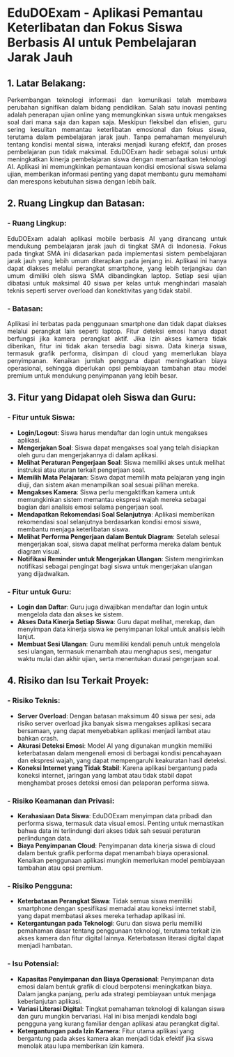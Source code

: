# EduDOExam - Aplikasi Pemantau Keterlibatan dan Fokus Siswa Berbasis AI untuk Pembelajaran Jarak Jauh

## 1. Latar Belakang:
<p align="justify">
Perkembangan teknologi informasi dan komunikasi telah membawa perubahan signifikan dalam bidang pendidikan. Salah satu inovasi penting adalah penerapan ujian online yang memungkinkan siswa untuk mengakses soal dari mana saja dan kapan saja. Meskipun fleksibel dan efisien, guru sering kesulitan memantau keterlibatan emosional dan fokus siswa, terutama dalam pembelajaran jarak jauh. Tanpa pemahaman menyeluruh tentang kondisi mental siswa, interaksi menjadi kurang efektif, dan proses pembelajaran pun tidak maksimal. EduDOExam hadir sebagai solusi untuk meningkatkan kinerja pembelajaran siswa dengan memanfaatkan teknologi AI. Aplikasi ini memungkinkan pemantauan kondisi emosional siswa selama ujian, memberikan informasi penting yang dapat membantu guru memahami dan merespons kebutuhan siswa dengan lebih baik.

## 2. Ruang Lingkup dan Batasan:
### - Ruang Lingkup:
<p align="justify">
EduDOExam adalah aplikasi mobile berbasis AI yang dirancang untuk mendukung pembelajaran jarak jauh di tingkat SMA di Indonesia. Fokus pada tingkat SMA ini didasarkan pada implementasi sistem pembelajaran jarak jauh yang lebih umum diterapkan pada jenjang ini. Aplikasi ini hanya dapat diakses melalui perangkat smartphone, yang lebih terjangkau dan umum dimiliki oleh siswa SMA dibandingkan laptop. Setiap sesi ujian dibatasi untuk maksimal 40 siswa per kelas untuk menghindari masalah teknis seperti server overload dan konektivitas yang tidak stabil.

### - Batasan:
<p align="justify">
Aplikasi ini terbatas pada penggunaan smartphone dan tidak dapat diakses melalui perangkat lain seperti laptop. Fitur deteksi emosi hanya dapat berfungsi jika kamera perangkat aktif. Jika izin akses kamera tidak diberikan, fitur ini tidak akan tersedia bagi siswa. Data kinerja siswa, termasuk grafik performa, disimpan di cloud yang memerlukan biaya penyimpanan. Kenaikan jumlah pengguna dapat meningkatkan biaya operasional, sehingga diperlukan opsi pembiayaan tambahan atau model premium untuk mendukung penyimpanan yang lebih besar.

## 3. Fitur yang Didapat oleh Siswa dan Guru:
### - Fitur untuk Siswa:
- **Login/Logout**: Siswa harus mendaftar dan login untuk mengakses aplikasi.
- **Mengerjakan Soal**: Siswa dapat mengakses soal yang telah disiapkan oleh guru dan mengerjakannya di dalam aplikasi.
- **Melihat Peraturan Pengerjaan Soal**: Siswa memiliki akses untuk melihat instruksi atau aturan terkait pengerjaan soal.
- **Memilih Mata Pelajaran**: Siswa dapat memilih mata pelajaran yang ingin diuji, dan sistem akan menampilkan soal sesuai pilihan mereka.
- **Mengakses Kamera**: Siswa perlu mengaktifkan kamera untuk memungkinkan sistem memantau ekspresi wajah mereka sebagai bagian dari analisis emosi selama pengerjaan soal.
- **Mendapatkan Rekomendasi Soal Selanjutnya**: Aplikasi memberikan rekomendasi soal selanjutnya berdasarkan kondisi emosi siswa, membantu menjaga keterlibatan siswa.
- **Melihat Performa Pengerjaan dalam Bentuk Diagram**: Setelah selesai mengerjakan soal, siswa dapat melihat performa mereka dalam bentuk diagram visual.
- **Notifikasi Reminder untuk Mengerjakan Ulangan**: Sistem mengirimkan notifikasi sebagai pengingat bagi siswa untuk mengerjakan ulangan yang dijadwalkan.

### - Fitur untuk Guru:
- **Login dan Daftar**: Guru juga diwajibkan mendaftar dan login untuk mengelola data dan akses ke sistem.
- **Akses Data Kinerja Setiap Siswa**: Guru dapat melihat, merekap, dan menyimpan data kinerja siswa ke penyimpanan lokal untuk analisis lebih lanjut.
- **Membuat Sesi Ulangan**: Guru memiliki kendali penuh untuk mengelola sesi ulangan, termasuk menambah atau menghapus sesi, mengatur waktu mulai dan akhir ujian, serta menentukan durasi pengerjaan soal.

## 4. Risiko dan Isu Terkait Proyek:
### - Risiko Teknis:
- **Server Overload**: Dengan batasan maksimum 40 siswa per sesi, ada risiko server overload jika banyak siswa mengakses aplikasi secara bersamaan, yang dapat menyebabkan aplikasi menjadi lambat atau bahkan crash.
- **Akurasi Deteksi Emosi**: Model AI yang digunakan mungkin memiliki keterbatasan dalam mengenali emosi di berbagai kondisi pencahayaan dan ekspresi wajah, yang dapat mempengaruhi keakuratan hasil deteksi.
- **Koneksi Internet yang Tidak Stabil**: Karena aplikasi bergantung pada koneksi internet, jaringan yang lambat atau tidak stabil dapat menghambat proses deteksi emosi dan pelaporan performa siswa.

### - Risiko Keamanan dan Privasi:
- **Kerahasiaan Data Siswa**: EduDOExam menyimpan data pribadi dan performa siswa, termasuk data visual emosi. Penting untuk memastikan bahwa data ini terlindungi dari akses tidak sah sesuai peraturan perlindungan data.
- **Biaya Penyimpanan Cloud**: Penyimpanan data kinerja siswa di cloud dalam bentuk grafik performa dapat menambah biaya operasional. Kenaikan penggunaan aplikasi mungkin memerlukan model pembiayaan tambahan atau opsi premium.

### - Risiko Pengguna:
- **Keterbatasan Perangkat Siswa**: Tidak semua siswa memiliki smartphone dengan spesifikasi memadai atau koneksi internet stabil, yang dapat membatasi akses mereka terhadap aplikasi ini.
- **Ketergantungan pada Teknologi**: Guru dan siswa perlu memiliki pemahaman dasar tentang penggunaan teknologi, terutama terkait izin akses kamera dan fitur digital lainnya. Keterbatasan literasi digital dapat menjadi hambatan.

### - Isu Potensial:
- **Kapasitas Penyimpanan dan Biaya Operasional**: Penyimpanan data emosi dalam bentuk grafik di cloud berpotensi meningkatkan biaya. Dalam jangka panjang, perlu ada strategi pembiayaan untuk menjaga keberlanjutan aplikasi.
- **Variasi Literasi Digital**: Tingkat pemahaman teknologi di kalangan siswa dan guru mungkin bervariasi. Hal ini bisa menjadi kendala bagi pengguna yang kurang familiar dengan aplikasi atau perangkat digital.
- **Ketergantungan pada Izin Kamera**: Fitur utama aplikasi yang bergantung pada akses kamera akan menjadi tidak efektif jika siswa menolak atau lupa memberikan izin kamera.

